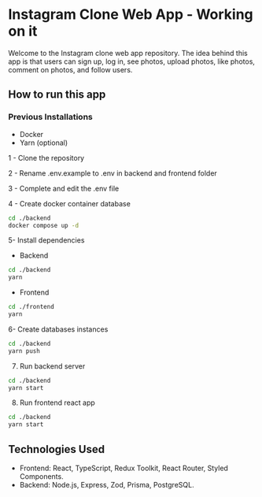 # Instagram Clone Web App - Working on it

Welcome to the Instagram clone web app repository. The idea behind this app is that users can sign up, log in, see photos, upload photos, like photos, comment on photos, and follow users.

## How to run this app

### Previous Installations
- Docker
- Yarn (optional)

1 - Clone the repository

2 - Rename .env.example to .env in backend and frontend folder

3 - Complete and edit the .env file

4 - Create docker container database

```bash
cd ./backend   
docker compose up -d
```
5- Install dependencies

- Backend

```bash
cd ./backend   
yarn
```
- Frontend

```bash
cd ./frontend   
yarn
```

6- Create databases instances

```bash
cd ./backend   
yarn push
```
7. Run backend server

```bash
cd ./backend   
yarn start
```
8. Run frontend react app

```bash
cd ./backend   
yarn start
```

## Technologies Used

- Frontend: React, TypeScript, Redux Toolkit, React Router, Styled Components.
- Backend: Node.js, Express, Zod, Prisma, PostgreSQL.